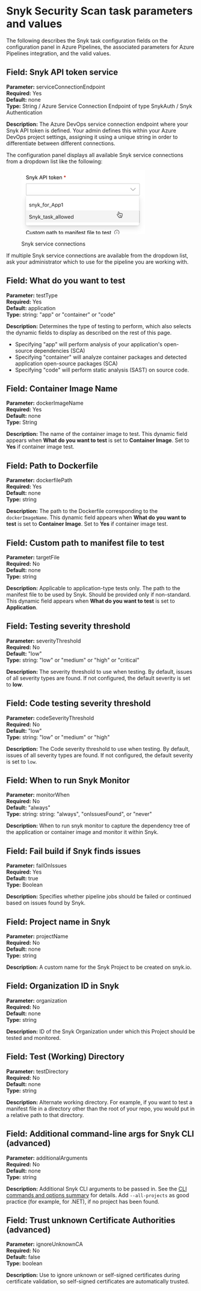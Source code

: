 # Snyk Security Scan task parameters and values

The following describes the Snyk task configuration fields on the configuration panel in Azure Pipelines, the associated parameters for Azure Pipelines integration, and the valid values.

## **Field: Snyk API token service**

**Parameter:** serviceConnectionEndpoint\
**Required:** Yes\
**Default:** none\
**Type:** String / Azure Service Connection Endpoint of type SnykAuth / Snyk Authentication

**Description:** The Azure DevOps service connection endpoint where your Snyk API token is defined. Your admin defines this within your Azure DevOps project settings, assigning it using a unique string in order to differentiate between different connections.

The configuration panel displays all available Snyk service connections from a dropdown list like the following:

<figure><img src="../../../.gitbook/assets/image (1) (1) (3) (1) (4) (5).png" alt="Snyk service connections"><figcaption><p>Snyk service connections</p></figcaption></figure>

If multiple Snyk service connections are available from the dropdown list, ask your administrator which to use for the pipeline you are working with.

## **Field: What do you want to test**

**Parameter:** testType\
**Required:** Yes\
**Default:** application\
**Type:** string: "app" or "container" or "code"

**Description:** Determines the type of testing to perform, which also selects the dynamic fields to display as described on the rest of this page.

* Specifying "app" will perform analysis of your application's open-source dependencies (SCA)
* Specifying "container" will analyze container packages and detected application open-source packages (SCA)
* Specifying "code" will perform static analysis (SAST) on source code.

## **Field:** Container Image Name

**Parameter:** dockerImageName\
**Required:** Yes\
**Default:** none\
**Type:** String

**Description:** The name of the container image to test. This dynamic field appears when **What do you want to test** is set to **Container Image**. Set to **Yes** if container image test.

## **Field:** Path to Dockerfile

**Parameter:** dockerfilePath\
**Required:** Yes\
**Default:** none\
**Type:** string

**Description:** The path to the Dockerfile corresponding to the `dockerImageName`. This dynamic field appears when **What do you want to test** is set to **Container Image**. Set to **Yes** if container image test.

## **Field:** Custom path to manifest file to test

**Parameter:** targetFile\
**Required:** No\
**Default:** none\
**Type:** string

**Description:** Applicable to application-type tests only. The path to the manifest file to be used by Snyk. Should be provided only if non-standard. This dynamic field appears when **What do you want to test** is set to **Application**.

## **Field: Testing severity threshold**

**Parameter:** severityThreshold\
**Required:** No\
**Default:** "low"\
**Type:** string: "low" or "medium" or "high" or "critical"

**Description:** The severity threshold to use when testing. By default, issues of all severity types are found. If not configured, the default severity is set to **low**.

## **Field: Code testing severity threshold**

**Parameter:** codeSeverityThreshold\
**Required:** No\
**Default:** "low"\
**Type:** string: "low" or "medium" or "high"

**Description:** The Code severity threshold to use when testing. By default, issues of all severity types are found. If not configured, the default severity is set to `low`.

## **Field: When to run Snyk Monitor**

**Parameter:** monitorWhen\
**Required:** No\
**Default:** "always"\
**Type:** string: string: "always", "onIssuesFound", or "never"

**Description:** When to run snyk monitor to capture the dependency tree of the application or container image and monitor it within Snyk.

## **Field:** Fail build if Snyk finds issues

**Parameter:** failOnIssues\
**Required:** Yes\
**Default:** true\
**Type:** Boolean

**Description:** Specifies whether pipeline jobs should be failed or continued based on issues found by Snyk.

## **Field:** Project name in Snyk

**Parameter:** projectName\
**Required:** No\
**Default:** none\
**Type:** string

**Description:** A custom name for the Snyk Project to be created on snyk.io.

## **Field:** Organization ID in Snyk

**Parameter:** organization\
**Required:** No\
**Default:** none\
**Type:** string

**Description:** ID of the Snyk Organization under which this Project should be tested and monitored.

## **Field:** Test (Working) Directory

**Parameter:** testDirectory\
**Required:** No\
**Default:** none\
**Type:** string

**Description:** Alternate working directory. For example, if you want to test a manifest file in a directory other than the root of your repo, you would put in a relative path to that directory.

## **Field:** Additional command-line args for Snyk CLI (advanced)

**Parameter:** additionalArguments\
**Required:** No\
**Default:** none\
**Type:** string

**Description:** Additional Snyk CLI arguments to be passed in. See the [CLI commands and options summary](../../../snyk-cli/cli-commands-and-options-summary.md) for details. Add `--all-projects` as good practice (for example, for .NET), if no project has been found.

## **Field:** Trust unknown Certificate Authorities (advanced)

**Parameter:** ignoreUnknownCA\
**Required:** No\
**Default:** false\
**Type:** boolean

**Description:** Use to ignore unknown or self-signed certificates during certificate validation, so self-signed certificates are automatically trusted.
